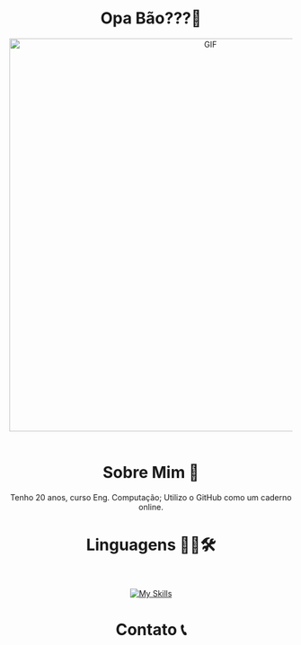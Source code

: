 <h1 align="center">
Opa Bão???👋
</h1>
<div align="center">
<img hight="300" width="700" alt="GIF" align="center" src="https://github.com/Lucaxcm/Lucaxcm/blob/main/GIFS/R34.gif">
</div>

</br>

<h1 align="center">
Sobre Mim 💬
</h1>

<div align="center">
Tenho 20 anos, curso Eng. Computação; Utilizo o GitHub como um caderno online.
</div>

<h1 align="center">
Linguagens 👨‍💻🛠
</h1>

</br>
<div align="center">
 
[![My Skills](https://skillicons.dev/icons?i=c,cpp,py,matlab,Dados)](https://skillicons.dev)

</div>

<h1 align="center">
Contato 📞
</h1>
</br>

<div align="center">
<a href=""></a>
&ensp;
<a href=""></a>
</div>
